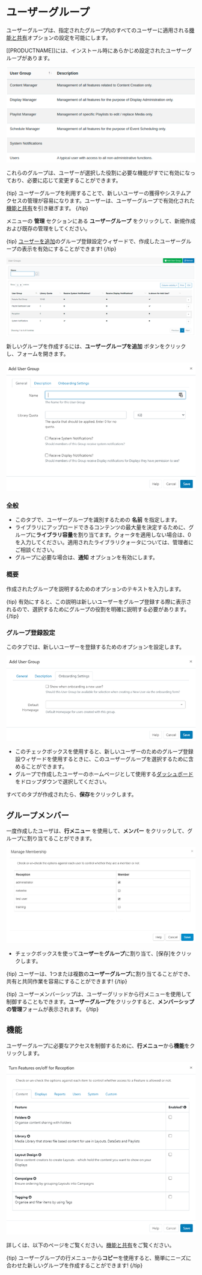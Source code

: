 <!--toc=users-->

# ユーザーグループ

ユーザーグループは、指定されたグループ内のすべてのユーザーに適用される[機能と共有](users_features_and_sharing.html)オプションの設定を可能にします。

[[PRODUCTNAME]]には、インストール時にあらかじめ設定されたユーザーグループがあります。

![事前登録グループ](img/v3_user_groups_preconfigured.png)

これらのグループは、ユーザーが選択した役割に必要な機能がすでに有効になっており、必要に応じて変更することができます。

{tip}
ユーザーグループを利用することで、新しいユーザーの獲得やシステムアクセスの管理が容易になります。ユーザーは、ユーザーグループで有効化された[機能と共有](users_features_and_sharing.html)を引き継ぎます。
{/tip}

メニューの **管理** セクションにある **ユーザーグループ** をクリックして、新規作成および既存の管理をしてください。

{tip}
[ユーザーを追加](users_administration.html)のグループ登録設定ウィザードで、作成したユーザーグループの表示を有効にすることができます!
{/tip}

![ユーザーグループを追加](img/v3_user_group_add.png)

新しいグループを作成するには、**ユーザーグループを追加** ボタンをクリックし、フォームを開きます。

![ユーザーグループを追加フォーム](img/v3_users_group_add_form.png)

### 全般

- このタブで、ユーザーグループを識別するための **名前** を指定します。
- ライブラリにアップロードできるコンテンツの最大量を決定するために、グループに**ライブラリ容量**を割り当てます。クォータを適用しない場合は、0を入力してください。適用されたライブラリクォータについては、管理者にご相談ください。
- グループに必要な場合は、**通知** オプションを有効にします。

### 概要

作成されたグループを説明するためのオプションのテキストを入力します。

{tip}
有効にすると、この説明は新しいユーザーをグループ登録する際に表示されるので、選択するためにグループの役割を明確に説明する必要があります。
{/tip}

### グループ登録設定

このタブでは、新しいユーザーを登録するためのオプションを設定します。

![グループ登録設定](img/v3_users_onboarding_settings.png)

- このチェックボックスを使用すると、新しいユーザーのためのグループ登録設ウィザードを使用するときに、このユーザーグループを選択するために含めることができます。
- グループで作成したユーザーのホームページとして使用する[ダッシュボード](tour_status_dashboard.html)をドロップダウンで選択してください。

すべてのタブが作成されたら、**保存**をクリックします。

## グループメンバー 

一度作成したユーザは、**行メニュー** を使用して、**メンバー** をクリックして、グループに割り当てることができます。

![ユーザーグループ メンバーシップの管理](img/user_group_manage_membership.png)

- チェックボックスを使って**ユーザー**を**グループ**に割り当て、[保存]をクリックします。

{tip}
ユーザーは、1つまたは複数の**ユーザーグループ**に割り当てることができ、共有と共同作業を容易にすることができます!
{/tip}

{tip}
ユーザーメンバーシップは、ユーザーグリッドから行メニューを使用して制御することもできます。**ユーザーグループ**をクリックすると、**メンバーシップの管理**フォームが表示されます。
{/tip}

## 機能

ユーザーグループに必要なアクセスを制御するために、**行メニュー**から**機能**をクリックします。

![機能](img/v3_users_features.png)

詳しくは、以下のページをご覧ください。[機能と共有](users_features_and_sharing.html)をご覧ください。


{tip}
ユーザーグループの行メニューから**コピー**を使用すると、簡単にニーズに合わせた新しいグループを作成することができます!
{/tip}

